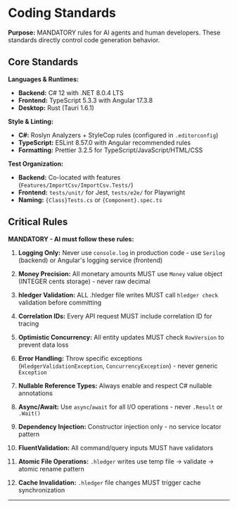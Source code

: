 # Coding Standards

**Purpose:** MANDATORY rules for AI agents and human developers. These standards directly control code generation behavior.

## Core Standards

**Languages & Runtimes:**
- **Backend:** C# 12 with .NET 8.0.4 LTS
- **Frontend:** TypeScript 5.3.3 with Angular 17.3.8
- **Desktop:** Rust (Tauri 1.6.1)

**Style & Linting:**
- **C#:** Roslyn Analyzers + StyleCop rules (configured in `.editorconfig`)
- **TypeScript:** ESLint 8.57.0 with Angular recommended rules
- **Formatting:** Prettier 3.2.5 for TypeScript/JavaScript/HTML/CSS

**Test Organization:**
- **Backend:** Co-located with features (`Features/ImportCsv/ImportCsv.Tests/`)
- **Frontend:** `tests/unit/` for Jest, `tests/e2e/` for Playwright
- **Naming:** `{Class}Tests.cs` or `{Component}.spec.ts`

## Critical Rules

**MANDATORY - AI must follow these rules:**

1. **Logging Only:** Never use `console.log` in production code - use `Serilog` (backend) or Angular's logging service (frontend)

2. **Money Precision:** All monetary amounts MUST use `Money` value object (INTEGER cents storage) - never raw decimal

3. **hledger Validation:** ALL .hledger file writes MUST call `hledger check` validation before committing

4. **Correlation IDs:** Every API request MUST include correlation ID for tracing

5. **Optimistic Concurrency:** All entity updates MUST check `RowVersion` to prevent data loss

6. **Error Handling:** Throw specific exceptions (`HledgerValidationException`, `ConcurrencyException`) - never generic `Exception`

7. **Nullable Reference Types:** Always enable and respect C# nullable annotations

8. **Async/Await:** Use `async`/`await` for all I/O operations - never `.Result` or `.Wait()`

9. **Dependency Injection:** Constructor injection only - no service locator pattern

10. **FluentValidation:** All command/query inputs MUST have validators

11. **Atomic File Operations:** `.hledger` writes use temp file → validate → atomic rename pattern

12. **Cache Invalidation:** `.hledger` file changes MUST trigger cache synchronization

---
